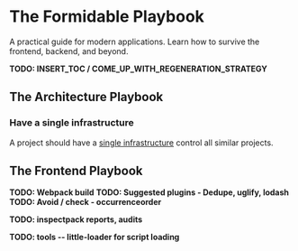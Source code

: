 The Formidable Playbook
=======================

A practical guide for modern applications. Learn how to survive the frontend,
backend, and beyond.

**TODO: INSERT_TOC / COME_UP_WITH_REGENERATION_STRATEGY**

## The Architecture Playbook

### Have a single infrastructure

A project should have a [single infrastructure](docs/infrastructure/single.md)
control all similar projects.

## The Frontend Playbook

**TODO: Webpack build**
**TODO: Suggested plugins - Dedupe, uglify, lodash**
**TODO: Avoid / check - occurrenceorder**

**TODO: inspectpack reports, audits**

**TODO: tools -- little-loader for script loading**
